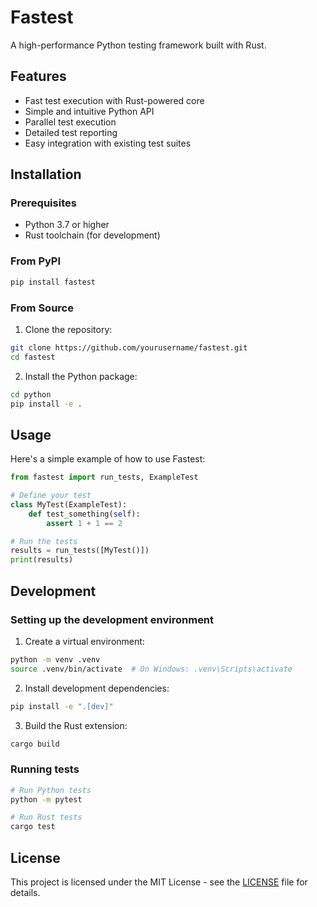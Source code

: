# Fastest

A high-performance Python testing framework built with Rust.

## Features

- Fast test execution with Rust-powered core
- Simple and intuitive Python API
- Parallel test execution
- Detailed test reporting
- Easy integration with existing test suites

## Installation

### Prerequisites

- Python 3.7 or higher
- Rust toolchain (for development)

### From PyPI

```bash
pip install fastest
```

### From Source

1. Clone the repository:
```bash
git clone https://github.com/yourusername/fastest.git
cd fastest
```

2. Install the Python package:
```bash
cd python
pip install -e .
```

## Usage

Here's a simple example of how to use Fastest:

```python
from fastest import run_tests, ExampleTest

# Define your test
class MyTest(ExampleTest):
    def test_something(self):
        assert 1 + 1 == 2

# Run the tests
results = run_tests([MyTest()])
print(results)
```

## Development

### Setting up the development environment

1. Create a virtual environment:
```bash
python -m venv .venv
source .venv/bin/activate  # On Windows: .venv\Scripts\activate
```

2. Install development dependencies:
```bash
pip install -e ".[dev]"
```

3. Build the Rust extension:
```bash
cargo build
```

### Running tests

```bash
# Run Python tests
python -m pytest

# Run Rust tests
cargo test
```

## License

This project is licensed under the MIT License - see the [LICENSE](LICENSE) file for details. 